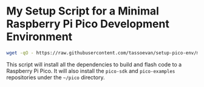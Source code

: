 # My Setup Script for a Minimal Raspberry Pi Pico Development Environment

```sh
wget -qO - https://raw.githubusercontent.com/tassoevan/setup-pico-env/main/setup-pico-env.sh | sh
```

This script will install all the dependencies to build and flash code to a
Raspberry Pi Pico. It will also install the `pico-sdk` and `pico-examples`
repositories under the `~/pico` directory.
